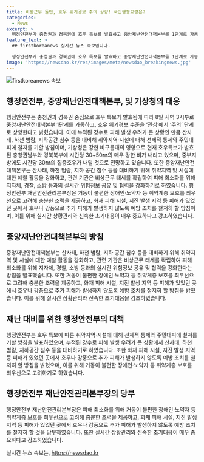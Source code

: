 ```yaml
---
title: 비상근무 돌입, 호우 위기경보 주의 상향! 국민행동요령은?
categories:
  - News
excerpt: >
  행정안전부가 충청권과 경북권에 호우 특보를 발효하고 중앙재난안전대책본부를 1단계로 가동하며 호우 위기경보를 주의 단계로 상향했다. 강수로 피해 우려가 크므로 산사태, 하천 범람 등에 대비하기 위해 취약지역과 시설에 선제적 통제와 주민대피 조치를 강화할 예정이다. 또한 행정안전부는 장애인, 노약자 보호부터 충분한 조력을 제공하고 취약지역 예찰활동을 강화할 것으로 밝혔다. (150자)
feature_text: >
  ## firstkoreanews 실시간 뉴스 속보입니다.

  행정안전부가 충청권과 경북권에 호우 특보를 발효하고 중앙재난안전대책본부를 1단계로 가동하며 호우 위기경보를 주의 단계로 상향했다. 강수로 피해 우려가 크므로 산사태, 하천 범람 등에 대비하기 위해 취약지역과 시설에 선제적 통제와 주민대피 조치를 강화할 예정이다. 또한 행정안전부는 장애인, 노약자 보호부터 충분한 조력을 제공하고 취약지역 예찰활동을 강화할 것으로 밝혔다. (150자)
image: 'https://newsdao.kr/res/images/meta/newsdao_breakingnews.jpg'
---
```


<p><img src="https://newsdao.kr/res/images/meta/newsdao_breakingnews.jpg" alt="firstkoreanews 속보" /></p>

<h2 data-ke-size="size26">행정안전부, 중앙재난안전대책본부, 및 기상청의 대응</h2>

<p data-ke-size="size16">행정안전부는 충청권과 경북권 중심으로 호우 특보가 발효됨에 따라 8일 새벽 3시부로 중앙재난안전대책본부 1단계를 가동하고, 호우 위기경보 수준을 ‘관심’에서 ‘주의’ 단계로 상향한다고 밝혔습니다. 이에 누적된 강수로 피해 발생 우려가 큰 상황인 만큼 산사태, 하천 범람, 지하공간 침수 등을 대비해 취약지역·시설에 대해 선제적 통제와 주민대피에 철저를 기할 방침이며, 기상청은 강한 비구름대의 영향으로 현재 호우특보가 발효된 충청권남부와 경북북부에 시간당 30~50㎜의 매우 강한 비가 내리고 있으며, 중부지방에도 시간당 30㎜의 집중호우가 내릴 것으로 전망하고 있습니다. 또한 중앙재난안전대책본부는 산사태, 하천 범람, 지하 공간 침수 등을 대비하기 위해 취약지역 및 시설에 대한 예찰 활동을 강화하고, 관련 기관은 비상근무 태세를 확립하여 피해 최소화를 위해 지자체, 경찰, 소방 등과의 실시간 위험정보 공유 및 협력을 강화하기로 하였습니다. 행정안전부 재난안전관리본부장은 거동이 불편한 장애인·노약자 등 취약계층 보호를 최우선으로 고려해 충분한 조력을 제공하고, 화재 피해 시설, 지진 발생 지역 등 피해가 있었던 곳에서 호우나 강풍으로 추가 피해가 발생하지 않도록 예방 조치를 철저히 할 방침이며, 이를 위해 실시간 상황관리와 신속한 초기대응이 매우 중요하다고 강조하였습니다.</p>

<h2 data-ke-size="size26">중앙재난안전대책본부의 방침</h2>

<p data-ke-size="size16">중앙재난안전대책본부는 산사태, 하천 범람, 지하 공간 침수 등을 대비하기 위해 취약지역 및 시설에 대한 예찰 활동을 강화하고, 관련 기관은 비상근무 태세를 확립하여 피해 최소화를 위해 지자체, 경찰, 소방 등과의 실시간 위험정보 공유 및 협력을 강화한다는 방침을 발표했습니다. 또한 거동이 불편한 장애인·노약자 등 취약계층 보호를 최우선으로 고려해 충분한 조력을 제공하고, 화재 피해 시설, 지진 발생 지역 등 피해가 있었던 곳에서 호우나 강풍으로 추가 피해가 발생하지 않도록 예방 조치를 철저히 할 방침을 밝혔습니다. 이를 위해 실시간 상황관리와 신속한 초기대응을 강조하였습니다.</p>

<h2 data-ke-size="size26">재난 대비를 위한 행정안전부의 대책</h2>

<p data-ke-size="size16">행정안전부는 호우 특보에 따른 취약지역·시설에 대해 선제적 통제와 주민대피에 철저를 기할 방침을 발표하였으며, 누적된 강수로 피해 발생 우려가 큰 상황에서 산사태, 하천 범람, 지하공간 침수 등을 대비하기로 하였습니다. 또한 화재 피해 시설, 지진 발생 지역 등 피해가 있었던 곳에서 호우나 강풍으로 추가 피해가 발생하지 않도록 예방 조치를 철저히 할 방침을 밝혔으며, 이를 위해 거동이 불편한 장애인·노약자 등 취약계층 보호를 최우선으로 고려하기로 하였습니다.</p>

<h2 data-ke-size="size26">행정안전부 재난안전관리본부장의 당부</h2>

<p data-ke-size="size16">행정안전부 재난안전관리본부장은 피해 최소화를 위해 거동이 불편한 장애인·노약자 등 취약계층 보호를 최우선으로 고려해 충분한 조력을 제공하고, 화재 피해 시설, 지진 발생 지역 등 피해가 있었던 곳에서 호우나 강풍으로 추가 피해가 발생하지 않도록 예방 조치를 철저히 할 것을 당부하였습니다. 또한 실시간 상황관리와 신속한 초기대응이 매우 중요하다고 강조하였습니다.</p>
실시간 뉴스 속보는, <a href="https://newsdao.kr" rel="dofollow">https://newsdao.kr</a>


